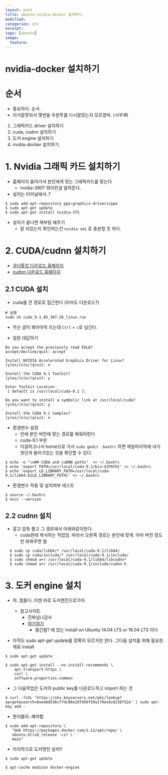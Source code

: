 ```yaml
---
layout: post
title: ubuntu nvidia-docker 설치하기.
modified:
categories: etc
excerpt:
tags: [ubuntu]
image:
  feature:
---
```


# nvidia-docker 설치하기

# 순서
- 중요하다. 순서.
- 이거잘못되서 몇번을 우분투를 다시깔았는지 모르겠따. (*시무룩*)

1. 그래픽카드 driver 설치하기
2. cuda, cudnn 설치하기
3. 도커 engine 설치하기
4. nvidia-docker 설치하기.

# 1. Nvidia 그래픽 카드 설치하기
- 홈페이지 들어가서 본인에게 맞는 그래픽카드를 찾는다
  - nvidia-390? 뭐이런걸 알려준다.
- 설치는 터미널에서..?

```
$ sudo add-apt-repository ppa:graphics-drivers/ppa
$ sudo apt-get update
$ sudo apt-get install nvidia-375
```

- 설치가 끝나면 재부팅 해주기
  - 잘 되었는지 확인하는건 ```nvidia-smi``` 로 충분할 듯 하다.

# 2. CUDA/cudnn 설치하기
- [쿠다툴킷 다운로드 홈페이지](https://developer.nvidia.com/cuda-downloads)
- [cudnn 다운로드 홈페이지](https://developer.nvidia.com/rdp/cudnn-download)

## 2.1 CUDA 설치
- cuda를 깐 경로로 접근한다 (아마도 다운로드?)

```
# 실행
sudo sh cuda_9.1.85_387.26_linux.run
```

- 무슨 글이 쫘아아악 뜨는데 ```Ctrl``` + ```c```로 넘긴다.

- 질문 대답하기
```
Do you accept the previously read EULA?
accept/decline/quit: accept

Install NVIDIA Accelerated Graphics Driver for Linux?
(y)es/(n)o/(q)uit: n

Install the CUDA 9.1 Toolkit?  
(y)es/(n)o/(q)uit: y

Enter Toolkit Location  
 [ default is /usr/local/cuda-9.1 ]:

Do you want to install a symbolic link at /usr/local/cuda?  
(y)es/(n)o/(q)uit: y

Install the CUDA 9.1 Samples?  
(y)es/(n)o/(q)uit: n

```

- 환경변수 설정
  - 안에 본인 버전에 맞는 경로를 해줘야한다
  - cuda-9.1 부분
  - 이걸하고나서 home으로 가서 ```sudo gedit .bashrc``` 하면 제일마지막에 내가 쳣던게 들어가있는 것을 확인할 수 있다.


```
$ echo -e "\n## CUDA and cuDNN paths"  >> ~/.bashrc
$ echo 'export PATH=/usr/local/cuda-9.1/bin:${PATH}' >> ~/.bashrc
$ echo 'export LD_LIBRARY_PATH=/usr/local/cuda-9.1/lib64:${LD_LIBRARY_PATH}' >> ~/.bashrc
```

- 환경변수 적용 및 설치여부 테스트

```
$ source ~/.bashrc
$ nvcc --version
```

## 2.2 cudnn 설치
- 깔고 압축 풀고 그 경로에서 아래와같이한다.
  - cuda한테 복사하는 작업임. 따라서 오른쪽 경로는 본인에 맞게. 아마 버전 정도만 바꿔주면 됨

```
  $ sudo cp cuda/lib64/* /usr/local/cuda-9.1/lib64/
  $ sudo cp cuda/include/* /usr/local/cuda-9.1/include/
  $ sudo chmod a+r /usr/local/cuda-9.1/lib64/libcudnn*
  $ sudo chmod a+r /usr/local/cuda-9.1/include/cudnn.h
```

# 3. 도커 engine 설치
- 하..힘들다. 이젠 바로 도커엔진으로가자
  - 참고사이트
    - 진짜넘나감사
    - [여기여기](https://docs.docker.com/cs-engine/1.12/#install-on-ubuntu-1404-lts-or-1604-lts)
      - 중간쯤? 에 있는 Install on Ubuntu 14.04 LTS or 16.04 LTS 이다

- 아직도 sudo apt-get update를 정확히 모르지만 한다. 그다음 설치를 위해 필요한 재료 install

```
$ sudo apt-get update

$ sudo apt-get install --no-install-recommends \
    apt-transport-https \
    curl \
    software-properties-common

```

- 그 다음작업은 도커의 public key를 다운로드하고 import 하는 것

```
$ curl -fsSL 'https://sks-keyservers.net/pks/lookup?op=get&search=0xee6d536cf7dc86e2d7d56f59a178ac6c6238f52e' | sudo apt-key add -
```

- 뭔지몰라..해야함

```
$ sudo add-apt-repository \
   "deb https://packages.docker.com/1.12/apt/repo/ \
   ubuntu-$(lsb_release -cs) \
   main"

 ```

 - 마지막으로 도커엔진 설치!!

```
$ sudo apt-get update

$ apt-cache madison docker-engine
```
